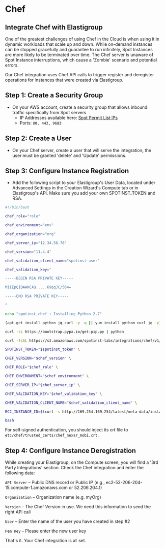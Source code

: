 # Chef

## Integrate Chef with Elastigroup

One of the greatest challenges of using Chef in the Cloud is when using it in dynamic workloads that scale up and down. While on-demand instances can be stopped gracefully and guarantee to run infinitely, Spot Instances are more likely to be terminated over time. The Chef server is unaware of Spot Instance interruptions, which cause a 'Zombie' scenario and potential errors.

Our Chef integration uses Chef API calls to trigger register and deregister operations for instances that were created via Elastigroup.

## Step 1: Create a Security Group

- On your AWS account, create a security group that allows inbound traffic specifically from Spot servers
  - IP Addresses available here: [Spot Permit List IPs](administration/api/whitelist-ips)
  - Ports: `80, 443, 9683`

## Step 2: Create a User

- On your Chef server, create a user that will serve the integration, the user must be granted 'delete' and 'Update' permissions.

## Step 3: Configure Instance Registration

- Add the following script to your Elastigroup's User Data, located under Advanced Settings in the Creation Wizard's Compute tab or in Elastigroup's API. Make sure you add your own SPOTINST_TOKEN and RSA.

```bash
#!/bin/bash

chef_role="role"

chef_environment="env"

chef_organization="org"

chef_server_ip="12.34.56.78"

chef_version="11.4.4"

chef_validation_client_name="spotinst-user"

chef_validation_key="

-----BEGIN RSA PRIVATE KEY-----

MIIEpQIBAAKCAQ.....69qqJC/564=

-----END RSA PRIVATE KEY-----

"

echo "spotinst_chef : Installing Python 2.7"

(apt-get install python jq curl -y -q || yum install python curl jq -y) 2>/dev/null

curl -sL https://bootstrap.pypa.io/get-pip.py | python

curl -fsSL https://s3.amazonaws.com/spotinst-labs/integrations/chef/v1/init.sh | \

SPOTINST_TOKEN="$spotinst_token" \

CHEF_VERSION="$chef_version" \

CHEF_ROLE="$chef_role" \

CHEF_ENVIRONMENT="$chef_environment" \

CHEF_SERVER_IP="$chef_server_ip" \

CHEF_VALIDATION_KEY="$chef_validation_key" \

CHEF_VALIDATION_CLIENT_NAME="$chef_validation_client_name" \

EC2_INSTANCE_ID=$(curl -s http://169.254.169.254/latest/meta-data/instance-id) \

bash
```

For self-signed authentication, you should inject its crt file to `etc/chef/trusted_certs/chef_nexar_mobi.crt`.

## Step 4: Configure Instance Deregistration

While creating your Elastigroup, on the Compute screen, you will find a '3rd Party Integrations' section. Check the Chef integration and enter the following data:

`API Server` – Public DNS record or Public IP (e.g., ec2-52-206-204-15.compute-1.amazonaws.com or 52.206.204.1)

`Organization` – Organization name (e.g. myOrg)

`Version` – The Chef Version in use. We need this information to send the right API call

`User` – Enter the name of the user you have created in step #2

`Pem Key` – Please enter the new user key

That's it. Your Chef integration is all set.

